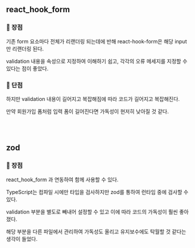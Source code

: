 ## react_hook_form
### 🐽 장점
기존 form 요소마다 전체가 리랜더링 되는데에 반해 react-hook-form은 해당 input만 리랜더링 된다.

validation 내용을 속성으로 지정하여 이해하기 쉽고, 각각의 오류 메세지를 지정할 수 있다는 점이 좋았다.

### 🐽 단점
하지만 validation 내용이 길어지고 복잡해짐에 따라 코드가 길어지고 복잡해진다.

만약 회원가입 폼처럼 입력 폼이 길어진다면 가독성이 현저히 낮아질 것 같다.

<br/><br/>

## zod
### 🐽 장점
react_hook_form 과 연동하여 함께 사용할 수 있다.

TypeScript는 컴파일 시에만 타입을 검사하지만 zod를 통하여 런타임 중에 검사할 수 있다.

validation 부분을 별도로 빼내어 설정할 수 있고 이에 따라 코드의 가독성이 훨씬 좋아졌다.

해당 부분을 다른 파일에서 관리하여 가독성도 올리고 유지보수에도 탁월할 것 같다는 생각이 들었다.
